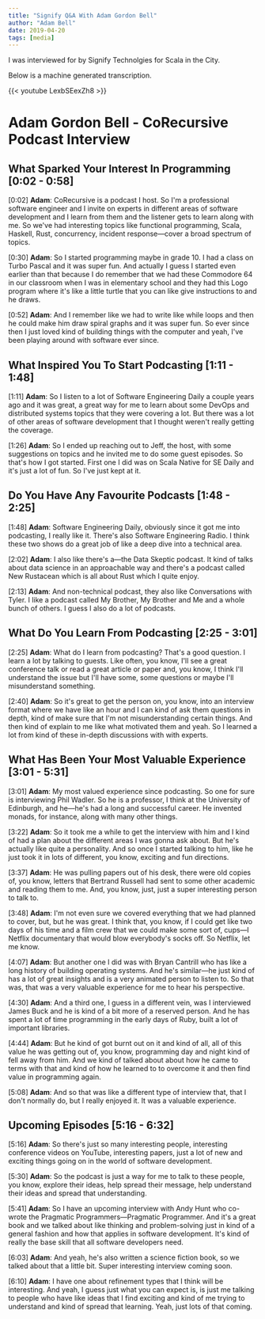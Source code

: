 ```yaml
---
title: "Signify Q&A With Adam Gordon Bell"
author: "Adam Bell"
date: 2019-04-20
tags: [media]
---
```


I was interviewed for by Signify Technolgies for Scala in the City.

Below is a machine generated transcription.

{{< youtube LexbSEexZh8 >}}

<!--more-->

# Adam Gordon Bell - CoRecursive Podcast Interview

## What Sparked Your Interest In Programming [0:02 - 0:58]

[0:02] **Adam**: CoRecursive is a podcast I host. So I'm a professional software engineer and I invite on experts in different areas of software development and I learn from them and the listener gets to learn along with me. So we've had interesting topics like functional programming, Scala, Haskell, Rust, concurrency, incident response—cover a broad spectrum of topics.

[0:30] **Adam**: So I started programming maybe in grade 10. I had a class on Turbo Pascal and it was super fun. And actually I guess I started even earlier than that because I do remember that we had these Commodore 64 in our classroom when I was in elementary school and they had this Logo program where it's like a little turtle that you can like give instructions to and he draws.

[0:52] **Adam**: And I remember like we had to write like while loops and then he could make him draw spiral graphs and it was super fun. So ever since then I just loved kind of building things with the computer and yeah, I've been playing around with software ever since.

## What Inspired You To Start Podcasting [1:11 - 1:48]

[1:11] **Adam**: So I listen to a lot of Software Engineering Daily a couple years ago and it was great, a great way for me to learn about some DevOps and distributed systems topics that they were covering a lot. But there was a lot of other areas of software development that I thought weren't really getting the coverage.

[1:26] **Adam**: So I ended up reaching out to Jeff, the host, with some suggestions on topics and he invited me to do some guest episodes. So that's how I got started. First one I did was on Scala Native for SE Daily and it's just a lot of fun. So I've just kept at it.

## Do You Have Any Favourite Podcasts [1:48 - 2:25]

[1:48] **Adam**: Software Engineering Daily, obviously since it got me into podcasting, I really like it. There's also Software Engineering Radio. I think these two shows do a great job of like a deep dive into a technical area.

[2:02] **Adam**: I also like there's a—the Data Skeptic podcast. It kind of talks about data science in an approachable way and there's a podcast called New Rustacean which is all about Rust which I quite enjoy.

[2:13] **Adam**: And non-technical podcast, they also like Conversations with Tyler. I like a podcast called My Brother, My Brother and Me and a whole bunch of others. I guess I also do a lot of podcasts.

## What Do You Learn From Podcasting [2:25 - 3:01]

[2:25] **Adam**: What do I learn from podcasting? That's a good question. I learn a lot by talking to guests. Like often, you know, I'll see a great conference talk or read a great article or paper and, you know, I think I'll understand the issue but I'll have some, some questions or maybe I'll misunderstand something.

[2:40] **Adam**: So it's great to get the person on, you know, into an interview format where we have like an hour and I can kind of ask them questions in depth, kind of make sure that I'm not misunderstanding certain things. And then kind of explain to me like what motivated them and yeah. So I learned a lot from kind of these in-depth discussions with with experts.

## What Has Been Your Most Valuable Experience [3:01 - 5:31]

[3:01] **Adam**: My most valued experience since podcasting. So one for sure is interviewing Phil Wadler. So he is a professor, I think at the University of Edinburgh, and he—he's had a long and successful career. He invented monads, for instance, along with many other things.

[3:22] **Adam**: So it took me a while to get the interview with him and I kind of had a plan about the different areas I was gonna ask about. But he's actually like quite a personality. And so once I started talking to him, like he just took it in lots of different, you know, exciting and fun directions.

[3:37] **Adam**: He was pulling papers out of his desk, there were old copies of, you know, letters that Bertrand Russell had sent to some other academic and reading them to me. And, you know, just, just a super interesting person to talk to.

[3:48] **Adam**: I'm not even sure we covered everything that we had planned to cover, but, but he was great. I think that, you know, if I could get like two days of his time and a film crew that we could make some sort of, cups—I Netflix documentary that would blow everybody's socks off. So Netflix, let me know.

[4:07] **Adam**: But another one I did was with Bryan Cantrill who has like a long history of building operating systems. And he's similar—he just kind of has a lot of great insights and is a very animated person to listen to. So that was, that was a very valuable experience for me to hear his perspective.

[4:30] **Adam**: And a third one, I guess in a different vein, was I interviewed James Buck and he is kind of a bit more of a reserved person. And he has spent a lot of time programming in the early days of Ruby, built a lot of important libraries.

[4:44] **Adam**: But he kind of got burnt out on it and kind of all, all of this value he was getting out of, you know, programming day and night kind of fell away from him. And we kind of talked about about how he came to terms with that and kind of how he learned to to overcome it and then find value in programming again.

[5:08] **Adam**: And so that was like a different type of interview that, that I don't normally do, but I really enjoyed it. It was a valuable experience.

## Upcoming Episodes [5:16 - 6:32]

[5:16] **Adam**: So there's just so many interesting people, interesting conference videos on YouTube, interesting papers, just a lot of new and exciting things going on in the world of software development.

[5:30] **Adam**: So the podcast is just a way for me to talk to these people, you know, explore their ideas, help spread their message, help understand their ideas and spread that understanding.

[5:41] **Adam**: So I have an upcoming interview with Andy Hunt who co-wrote the Pragmatic Programmers—Pragmatic Programmer. And it's a great book and we talked about like thinking and problem-solving just in kind of a general fashion and how that applies in software development. It's kind of really the base skill that all software developers need.

[6:03] **Adam**: And yeah, he's also written a science fiction book, so we talked about that a little bit. Super interesting interview coming soon.

[6:10] **Adam**: I have one about refinement types that I think will be interesting. And yeah, I guess just what you can expect is, is just me talking to people who have like ideas that I find exciting and kind of me trying to understand and kind of spread that learning. Yeah, just lots of that coming.